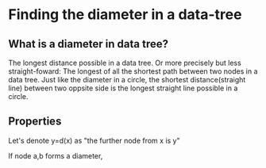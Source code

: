 # Finding the diameter in a data-tree
## What is a diameter in data tree?
The longest distance possible in a data tree.
Or more precisely but less straight-foward: The longest of all the shortest path between two nodes in a data tree.
Just like the diameter in a circle, the shortest distance(straight line) between two oppsite side is the longest straight line possible in a circle.
## Properties
Let's denote y=d(x) as "the further node from x is y"

If node a,b forms a diameter, 

